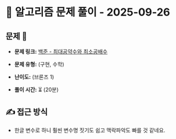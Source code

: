 # 📝 알고리즘 문제 풀이 - 2025-09-26

## 문제 📖

- **문제 링크:** [백준 - 최대공약수와 최소공배수 ](https://www.acmicpc.net/problem/2609)

- **문제 유형:** (구현, 수학)

- **난이도:** (브론즈 1)

- **풀이 시간:** ⏳ (20분)

## ✍ 접근 방식

- 한글 변수로 하니 훨씬 변수명 짓기도 쉽고 맥락파악도 빠를 것 같네요.
